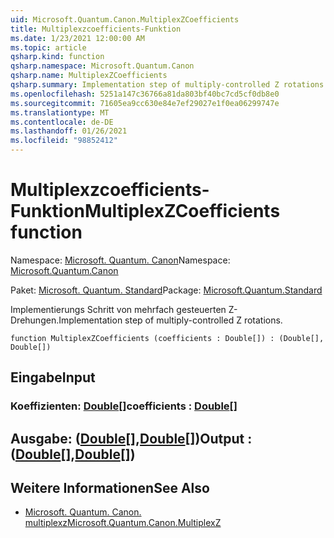 ```yaml
---
uid: Microsoft.Quantum.Canon.MultiplexZCoefficients
title: Multiplexzcoefficients-Funktion
ms.date: 1/23/2021 12:00:00 AM
ms.topic: article
qsharp.kind: function
qsharp.namespace: Microsoft.Quantum.Canon
qsharp.name: MultiplexZCoefficients
qsharp.summary: Implementation step of multiply-controlled Z rotations.
ms.openlocfilehash: 5251a147c36766a81da803bf40bc7cd5cf0db8e0
ms.sourcegitcommit: 71605ea9cc630e84e7ef29027e1f0ea06299747e
ms.translationtype: MT
ms.contentlocale: de-DE
ms.lasthandoff: 01/26/2021
ms.locfileid: "98852412"
---
```

# <a name="multiplexzcoefficients-function"></a><span data-ttu-id="d22be-102">Multiplexzcoefficients-Funktion</span><span class="sxs-lookup"><span data-stu-id="d22be-102">MultiplexZCoefficients function</span></span>

<span data-ttu-id="d22be-103">Namespace: [Microsoft. Quantum. Canon](xref:Microsoft.Quantum.Canon)</span><span class="sxs-lookup"><span data-stu-id="d22be-103">Namespace: [Microsoft.Quantum.Canon](xref:Microsoft.Quantum.Canon)</span></span>

<span data-ttu-id="d22be-104">Paket: [Microsoft. Quantum. Standard](https://nuget.org/packages/Microsoft.Quantum.Standard)</span><span class="sxs-lookup"><span data-stu-id="d22be-104">Package: [Microsoft.Quantum.Standard](https://nuget.org/packages/Microsoft.Quantum.Standard)</span></span>


<span data-ttu-id="d22be-105">Implementierungs Schritt von mehrfach gesteuerten Z-Drehungen.</span><span class="sxs-lookup"><span data-stu-id="d22be-105">Implementation step of multiply-controlled Z rotations.</span></span>

```qsharp
function MultiplexZCoefficients (coefficients : Double[]) : (Double[], Double[])
```


## <a name="input"></a><span data-ttu-id="d22be-106">Eingabe</span><span class="sxs-lookup"><span data-stu-id="d22be-106">Input</span></span>

### <a name="coefficients--double"></a><span data-ttu-id="d22be-107">Koeffizienten: [Double](xref:microsoft.quantum.lang-ref.double)[]</span><span class="sxs-lookup"><span data-stu-id="d22be-107">coefficients : [Double](xref:microsoft.quantum.lang-ref.double)[]</span></span>





## <a name="output--doubledouble"></a><span data-ttu-id="d22be-108">Ausgabe: ([Double](xref:microsoft.quantum.lang-ref.double)[],[Double](xref:microsoft.quantum.lang-ref.double)[])</span><span class="sxs-lookup"><span data-stu-id="d22be-108">Output : ([Double](xref:microsoft.quantum.lang-ref.double)[],[Double](xref:microsoft.quantum.lang-ref.double)[])</span></span>



## <a name="see-also"></a><span data-ttu-id="d22be-109">Weitere Informationen</span><span class="sxs-lookup"><span data-stu-id="d22be-109">See Also</span></span>

- [<span data-ttu-id="d22be-110">Microsoft. Quantum. Canon. multiplexz</span><span class="sxs-lookup"><span data-stu-id="d22be-110">Microsoft.Quantum.Canon.MultiplexZ</span></span>](xref:Microsoft.Quantum.Canon.MultiplexZ)